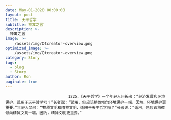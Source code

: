 ```yaml
---
date: May-01-2020 00:00:00
layout: post
title: 天平哲学
subtitle: 神寓之言
description: >-
  神寓之言
image: >-
    /assets/img/Qtcreator-overview.png
optimized_image: >-
    /assets/img/Qtcreator-overview.png
category: Story
tags:
  - blog
  - Story
author: Ron
paginate: true
---
```


							　　1225，《天平哲学》一个年轻人问长者：“经济发展和环境保护，适用于天平哲学吗？”长者说：“适用，但应该稍微倾向环境保护一端，因为，环境保护更重要。”年轻人又问：“物质文明和精神文明，适用于天平哲学吗？”长者说：“适用，但应该稍微倾向精神文明一端，因为，精神文明更重要。”
							
							
						